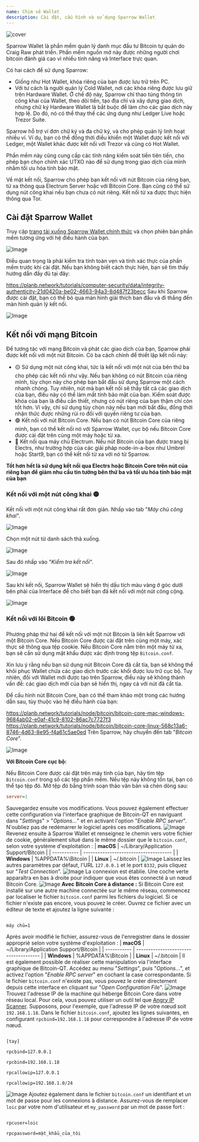 ```yaml
---
name: Chim sẻ Wallet
description: Cài đặt, cấu hình và sử dụng Sparrow Wallet
---
```

![cover](assets/cover.webp)

Sparrow Wallet là phần mềm quản lý danh mục đầu tư Bitcoin tự quản do Craig Raw phát triển. Phần mềm nguồn mở này được những người chơi bitcoin đánh giá cao vì nhiều tính năng và Interface trực quan.

Có hai cách để sử dụng Sparrow:


- Giống như Hot Wallet, khóa riêng của bạn được lưu trữ trên PC.
- Với tư cách là người quản lý Cold Wallet, nơi các khóa riêng được lưu giữ trên Hardware Wallet. Ở chế độ này, Sparrow chỉ thao túng thông tin công khai của Wallet, theo dõi tiền, tạo địa chỉ và xây dựng giao dịch, nhưng chữ ký Hardware Wallet là bắt buộc để làm cho các giao dịch này hợp lệ. Do đó, nó có thể thay thế các ứng dụng như Ledger Live hoặc Trezor Suite.

Sparrow hỗ trợ ví đơn chữ ký và đa chữ ký, và cho phép quản lý linh hoạt nhiều ví. Ví dụ, bạn có thể đồng thời điều khiển một Wallet được kết nối với Ledger, một Wallet khác được kết nối với Trezor và cũng có Hot Wallet.

Phần mềm này cũng cung cấp các tính năng kiểm soát tiền tiên tiến, cho phép bạn chọn chính xác UTXO nào để sử dụng trong giao dịch của mình nhằm tối ưu hóa tính bảo mật.

Về mặt kết nối, Sparrow cho phép bạn kết nối với nút Bitcoin của riêng bạn, từ xa thông qua Electrum Server hoặc với Bitcoin Core. Bạn cũng có thể sử dụng nút công khai nếu bạn chưa có nút riêng. Kết nối từ xa được thực hiện thông qua Tor.

## Cài đặt Sparrow Wallet

Truy cập [trang tải xuống Sparrow Wallet chính thức](https://sparrowwallet.com/download/) và chọn phiên bản phần mềm tương ứng với hệ điều hành của bạn.

![Image](assets/fr/01.webp)

Điều quan trọng là phải kiểm tra tính toàn vẹn và tính xác thực của phần mềm trước khi cài đặt. Nếu bạn không biết cách thực hiện, bạn sẽ tìm thấy hướng dẫn đầy đủ tại đây:

https://planb.network/tutorials/computer-security/data/integrity-authenticity-21d0420a-be02-4663-94a3-8d487f23becc
Sau khi Sparrow được cài đặt, bạn có thể bỏ qua màn hình giải thích ban đầu và đi thẳng đến màn hình quản lý kết nối.

![Image](assets/fr/02.webp)

## Kết nối với mạng Bitcoin

Để tương tác với mạng Bitcoin và phát các giao dịch của bạn, Sparrow phải được kết nối với một nút Bitcoin. Có ba cách chính để thiết lập kết nối này:


- 🟡 Sử dụng một nút công khai, tức là kết nối với một nút của bên thứ ba cho phép các kết nối như vậy. Nếu bạn không có nút Bitcoin của riêng mình, tùy chọn này cho phép bạn bắt đầu sử dụng Sparrow một cách nhanh chóng. Tuy nhiên, nút mà bạn kết nối sẽ thấy tất cả các giao dịch của bạn, điều này có thể làm mất tính bảo mật của bạn. Kiểm soát được khóa của bạn là điều cần thiết, nhưng có nút riêng của bạn thậm chí còn tốt hơn. Vì vậy, chỉ sử dụng tùy chọn này nếu bạn mới bắt đầu, đồng thời nhận thức được những rủi ro đối với quyền riêng tư của bạn.
- 🟢 Kết nối với nút Bitcoin Core. Nếu bạn có nút Bitcoin Core của riêng mình, bạn có thể kết nối nó với Sparrow Wallet, cục bộ nếu Bitcoin Core được cài đặt trên cùng một máy hoặc từ xa.
- 🔵 Kết nối qua máy chủ Electrum. Nếu nút Bitcoin của bạn được trang bị Electrs, như trường hợp của các giải pháp node-in-a-box như Umbrel hoặc Start9, bạn có thể kết nối từ xa với nó từ Sparrow.

**Tốt hơn hết là sử dụng kết nối qua Electrs hoặc Bitcoin Core trên nút của riêng bạn để giảm nhu cầu tin tưởng bên thứ ba và tối ưu hóa tính bảo mật của bạn**

### Kết nối với một nút công khai 🟡

Kết nối với một nút công khai rất đơn giản. Nhấp vào tab "*Máy chủ công khai*".

![Image](assets/fr/03.webp)

Chọn một nút từ danh sách thả xuống.

![Image](assets/fr/04.webp)

Sau đó nhấp vào "*Kiểm tra kết nối*".

![Image](assets/fr/05.webp)

Sau khi kết nối, Sparrow Wallet sẽ hiển thị dấu tích màu vàng ở góc dưới bên phải của Interface để cho biết bạn đã kết nối với một nút công cộng.

![Image](assets/fr/06.webp)

### Kết nối với lõi Bitcoin 🟢

Phương pháp thứ hai để kết nối với một nút Bitcoin là liên kết Sparrow với một Bitcoin Core. Nếu Bitcoin Core được cài đặt trên cùng một máy, xác thực sẽ thông qua tệp cookie. Nếu Bitcoin Core nằm trên một máy từ xa, bạn sẽ cần sử dụng mật khẩu được xác định trong tệp `Bitcoin.conf`.

Xin lưu ý rằng nếu bạn sử dụng nút Bitcoin Core đã cắt tỉa, bạn sẽ không thể khôi phục Wallet chứa các giao dịch trước các khối được lưu trữ cục bộ. Tuy nhiên, đối với Wallet mới được tạo trên Sparrow, điều này sẽ không thành vấn đề: các giao dịch mới của bạn sẽ hiển thị, ngay cả với nút đã cắt tỉa.

Để cấu hình nút Bitcoin Core, bạn có thể tham khảo một trong các hướng dẫn sau, tùy thuộc vào hệ điều hành của bạn:

https://planb.network/tutorials/node/bitcoin/bitcoin-core-mac-windows-9684ab02-e0af-41c9-8102-86ac7c7727f3
https://planb.network/tutorials/node/bitcoin/bitcoin-core-linux-568c13a6-8746-4d63-8e95-f4a61c5ae0ed
Trên Sparrow, hãy chuyển đến tab "*Bitcoin Core*".

![Image](assets/fr/07.webp)

**Với Bitcoin Core cục bộ:**

Nếu Bitcoin Core được cài đặt trên máy tính của bạn, hãy tìm tệp `Bitcoin.conf` trong số các tệp phần mềm. Nếu tệp này không tồn tại, bạn có thể tạo tệp đó. Mở tệp đó bằng trình soạn thảo văn bản và chèn dòng sau:

```ini
server=1
````
Sauvegardez ensuite vos modifications.
Vous pouvez également effectuer cette configuration via l'interface graphique de Bitcoin-QT en naviguant dans "*Settings*" > "*Options...*" et en activant l'option "*Enable RPC server*".
N'oubliez pas de redémarrer le logiciel après ces modifications.
![Image](assets/fr/08.webp)
Revenez ensuite à Sparrow Wallet et renseignez le chemin vers votre fichier de cookie, généralement situé dans le même dossier que le `bitcoin.conf`, selon votre système d'exploitation :
| **macOS**   | ~/Library/Application Support/Bitcoin |
| ----------- | ------------------------------------- |
| **Windows** | %APPDATA%\Bitcoin                     |
| **Linux**   | ~/.bitcoin                            |
![Image](assets/fr/09.webp)
Laissez les autres paramètres par défaut, l'URL `127.0.0.1` et le port `8332`, puis cliquez sur "*Test Connection*".
![Image](assets/fr/10.webp)
La connexion est établie. Une coche verte apparaîtra en bas à droite pour indiquer que vous êtes connecté à un nœud Bitcoin Core.
![Image](assets/fr/11.webp)
**Avec Bitcoin Core à distance :**
Si Bitcoin Core est installé sur une autre machine connectée sur le même réseau, commencez par localiser le fichier `bitcoin.conf` parmi les fichiers du logiciel. Si ce fichier n'existe pas encore, vous pouvez le créer. Ouvrez ce fichier avec un éditeur de texte et ajoutez la ligne suivante :
```

máy chủ=1

```
Après avoir modifié le fichier, assurez-vous de l'enregistrer dans le dossier approprié selon votre système d'exploitation :
| **macOS**   | ~/Library/Application Support/Bitcoin |
| ----------- | ------------------------------------- |
| **Windows** | %APPDATA%\Bitcoin                     |
| **Linux**   | ~/.bitcoin                            |
Il est également possible de réaliser cette manipulation via l'interface graphique de Bitcoin-QT. Accédez au menu "*Settings*", puis "*Options...*", et activez l'option "*Enable RPC server*" en cochant la case correspondante. Si le fichier `bitcoin.conf` n'existe pas, vous pouvez le créer directement depuis cette interface en cliquant sur "*Open Configuration File*".
![Image](assets/fr/12.webp)
Trouvez l'adresse IP de la machine qui héberge Bitcoin Core dans votre réseau local. Pour cela, vous pouvez utiliser un outil tel que [Angry IP Scanner](https://angryip.org/). Supposons, pour l'exemple, que l'adresse IP de votre nœud soit `192.168.1.18`.
Dans le fichier `bitcoin.conf`, ajoutez les lignes suivantes, en configurant `rpcbind=192.168.1.18` pour correspondre à l'adresse IP de votre nœud.
```

[tay]

rpcbind=127.0.0.1

rpcbind=192.168.1.18

rpcallowip=127.0.0.1

rpcallowip=192.168.1.0/24

```
![Image](assets/fr/13.webp)
Ajoutez également dans le fichier `bitcoin.conf` un identifiant et un mot de passe pour les connexions à distance. Assurez-vous de remplacer `loic` par votre nom d'utilisateur et `my_password` par un mot de passe fort :
```

rpcuser=loic

rpcpassword=mật_khẩu_của_tôi

```